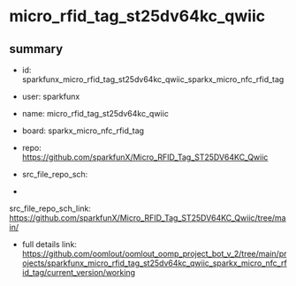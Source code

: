 # micro_rfid_tag_st25dv64kc_qwiic
 
## summary 
* id: sparkfunx_micro_rfid_tag_st25dv64kc_qwiic_sparkx_micro_nfc_rfid_tag
* user: sparkfunx
* name: micro_rfid_tag_st25dv64kc_qwiic
* board: sparkx_micro_nfc_rfid_tag
* repo: https://github.com/sparkfunX/Micro_RFID_Tag_ST25DV64KC_Qwiic



* src_file_repo_sch: 
*
 src_file_repo_sch_link: https://github.com/sparkfunX/Micro_RFID_Tag_ST25DV64KC_Qwiic/tree/main/
* full details link: https://github.com/oomlout/oomlout_oomp_project_bot_v_2/tree/main/projects/sparkfunx_micro_rfid_tag_st25dv64kc_qwiic_sparkx_micro_nfc_rfid_tag/current_version/working  






